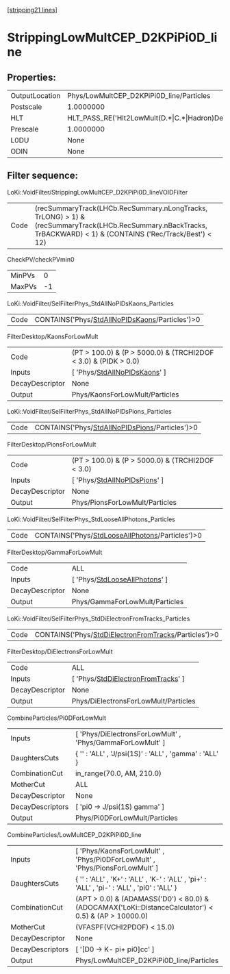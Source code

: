 [\[stripping21 lines\]](../stripping21-index.md)

# StrippingLowMultCEP_D2KPiPi0D_line

## Properties:

|                |                                                        |
|----------------|--------------------------------------------------------|
| OutputLocation | Phys/LowMultCEP_D2KPiPi0D_line/Particles               |
| Postscale      | 1.0000000                                              |
| HLT            | HLT_PASS_RE('Hlt2LowMult(D.\*\|C.\*\|Hadron)Decision') |
| Prescale       | 1.0000000                                              |
| L0DU           | None                                                   |
| ODIN           | None                                                   |

## Filter sequence:

LoKi::VoidFilter/StrippingLowMultCEP_D2KPiPi0D_lineVOIDFilter

|      |                                                                                                                                                                     |
|------|---------------------------------------------------------------------------------------------------------------------------------------------------------------------|
| Code | (recSummaryTrack(LHCb.RecSummary.nLongTracks, TrLONG) \> 1) & (recSummaryTrack(LHCb.RecSummary.nBackTracks, TrBACKWARD) \< 1) & (CONTAINS ('Rec/Track/Best') \< 12) |

CheckPV/checkPVmin0

|        |     |
|--------|-----|
| MinPVs | 0   |
| MaxPVs | -1  |

LoKi::VoidFilter/SelFilterPhys_StdAllNoPIDsKaons_Particles

|      |                                                                                                        |
|------|--------------------------------------------------------------------------------------------------------|
| Code | CONTAINS('Phys/[StdAllNoPIDsKaons](../commonparticles/stripping21-stdallnopidskaons.md)/Particles')\>0 |

FilterDesktop/KaonsForLowMult

|                 |                                                                                       |
|-----------------|---------------------------------------------------------------------------------------|
| Code            | (PT \> 100.0) & (P \> 5000.0) & (TRCHI2DOF \< 3.0) & (PIDK \> 0.0)                    |
| Inputs          | \[ 'Phys/[StdAllNoPIDsKaons](../commonparticles/stripping21-stdallnopidskaons.md)' \] |
| DecayDescriptor | None                                                                                  |
| Output          | Phys/KaonsForLowMult/Particles                                                        |

LoKi::VoidFilter/SelFilterPhys_StdAllNoPIDsPions_Particles

|      |                                                                                                        |
|------|--------------------------------------------------------------------------------------------------------|
| Code | CONTAINS('Phys/[StdAllNoPIDsPions](../commonparticles/stripping21-stdallnopidspions.md)/Particles')\>0 |

FilterDesktop/PionsForLowMult

|                 |                                                                                       |
|-----------------|---------------------------------------------------------------------------------------|
| Code            | (PT \> 100.0) & (P \> 5000.0) & (TRCHI2DOF \< 3.0)                                    |
| Inputs          | \[ 'Phys/[StdAllNoPIDsPions](../commonparticles/stripping21-stdallnopidspions.md)' \] |
| DecayDescriptor | None                                                                                  |
| Output          | Phys/PionsForLowMult/Particles                                                        |

LoKi::VoidFilter/SelFilterPhys_StdLooseAllPhotons_Particles

|      |                                                                                                          |
|------|----------------------------------------------------------------------------------------------------------|
| Code | CONTAINS('Phys/[StdLooseAllPhotons](../commonparticles/stripping21-stdlooseallphotons.md)/Particles')\>0 |

FilterDesktop/GammaForLowMult

|                 |                                                                                         |
|-----------------|-----------------------------------------------------------------------------------------|
| Code            | ALL                                                                                     |
| Inputs          | \[ 'Phys/[StdLooseAllPhotons](../commonparticles/stripping21-stdlooseallphotons.md)' \] |
| DecayDescriptor | None                                                                                    |
| Output          | Phys/GammaForLowMult/Particles                                                          |

LoKi::VoidFilter/SelFilterPhys_StdDiElectronFromTracks_Particles

|      |                                                                                                                    |
|------|--------------------------------------------------------------------------------------------------------------------|
| Code | CONTAINS('Phys/[StdDiElectronFromTracks](../commonparticles/stripping21-stddielectronfromtracks.md)/Particles')\>0 |

FilterDesktop/DiElectronsForLowMult

|                 |                                                                                                   |
|-----------------|---------------------------------------------------------------------------------------------------|
| Code            | ALL                                                                                               |
| Inputs          | \[ 'Phys/[StdDiElectronFromTracks](../commonparticles/stripping21-stddielectronfromtracks.md)' \] |
| DecayDescriptor | None                                                                                              |
| Output          | Phys/DiElectronsForLowMult/Particles                                                              |

CombineParticles/Pi0DForLowMult

|                  |                                                             |
|------------------|-------------------------------------------------------------|
| Inputs           | \[ 'Phys/DiElectronsForLowMult' , 'Phys/GammaForLowMult' \] |
| DaughtersCuts    | { '' : 'ALL' , 'J/psi(1S)' : 'ALL' , 'gamma' : 'ALL' }      |
| CombinationCut   | in_range(70.0, AM, 210.0)                                   |
| MotherCut        | ALL                                                         |
| DecayDescriptor  | None                                                        |
| DecayDescriptors | \[ 'pi0 -\> J/psi(1S) gamma' \]                             |
| Output           | Phys/Pi0DForLowMult/Particles                               |

CombineParticles/LowMultCEP_D2KPiPi0D_line

|                  |                                                                                                          |
|------------------|----------------------------------------------------------------------------------------------------------|
| Inputs           | \[ 'Phys/KaonsForLowMult' , 'Phys/Pi0DForLowMult' , 'Phys/PionsForLowMult' \]                            |
| DaughtersCuts    | { '' : 'ALL' , 'K+' : 'ALL' , 'K-' : 'ALL' , 'pi+' : 'ALL' , 'pi-' : 'ALL' , 'pi0' : 'ALL' }             |
| CombinationCut   | (APT \> 0.0) & (ADAMASS('D0') \< 80.0) & (ADOCAMAX('LoKi::DistanceCalculator') \< 0.5) & (AP \> 10000.0) |
| MotherCut        | (VFASPF(VCHI2PDOF) \< 15.0)                                                                              |
| DecayDescriptor  | None                                                                                                     |
| DecayDescriptors | \[ '\[D0 -\> K- pi+ pi0\]cc' \]                                                                          |
| Output           | Phys/LowMultCEP_D2KPiPi0D_line/Particles                                                                 |
